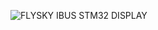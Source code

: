 ![FLYSKY IBUS STM32 DISPLAY](https://github.com/user-attachments/assets/1d30b195-563b-47c6-a1c6-146b58f5eff1)
